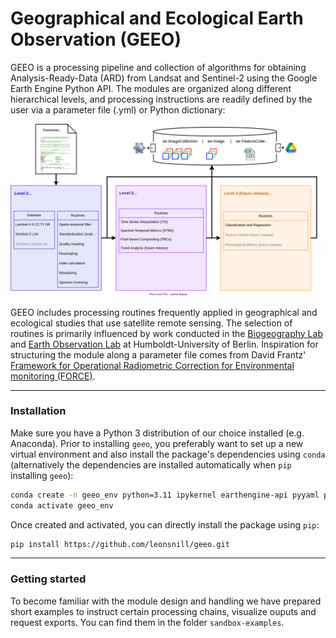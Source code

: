 # Geographical and Ecological Earth Observation (GEEO)
GEEO is a processing pipeline and collection of algorithms for obtaining Analysis-Ready-Data (ARD) from Landsat and Sentinel-2 using the Google Earth Engine Python API.
The modules are organized along different hierarchical levels, and processing instructions are readily defined by the user via a parameter file (.yml) or Python dictionary:

![sample SVG image](geeo/data/fig/geeo_workflow.svg)

GEEO includes processing routines frequently applied in geographical and ecological studies that use satellite remote sensing. The selection of routines is primarily influenced by work conducted in the [Biogeography Lab](https://pages.cms.hu-berlin.de/biogeo/website/) and [Earth Observation Lab](https://eolab.geographie.hu-berlin.de/) at Humboldt-University of Berlin. Inspiration for structuring the module along a parameter file comes from David Frantz' [Framework for Operational Radiometric Correction for Environmental monitoring (FORCE)](https://force-eo.readthedocs.io/en/latest/index.html).

---

### Installation

Make sure you have a Python 3 distribution of our choice installed (e.g. Anaconda). Prior to installing `geeo`, you preferably want to set up a new virtual environment and also install the package's dependencies using `conda` (alternatively the dependencies are installed automatically when `pip` installing `geeo`):

```bash
conda create -n geeo_env python=3.11 ipykernel earthengine-api pyyaml pandas geopandas matplotlib tqdm ipyleaflet ipywidgets gdal scikit-learn
conda activate geeo_env
```

Once created and activated, you can directly install the package using `pip`:

```bash
pip install https://github.com/leonsnill/geeo.git
```

---

### Getting started

To become familiar with the module design and handling we have prepared short examples to instruct certain processing chains, visualize ouputs and request exports. You can find them in the folder `sandbox-examples`. 


